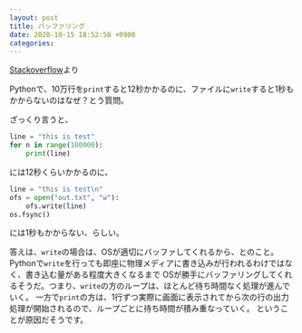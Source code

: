 ```yaml
---
layout: post
title: バッファリング
date: 2020-10-15 18:52:58 +0900
categories:
---
```


[Stackoverflow][1]より

Pythonで、10万行を`print`すると12秒かかるのに、ファイルに`write`すると1秒もかからないのはなぜ？とう質問。

ざっくり言うと、
```python
line = "this is test"
for n in range(100000):
    print(line)
```
には12秒くらいかかるのに、

```python
line = "this is test\n"
ofs = open("out.txt", "w"):
    ofs.write(line)
os.fsync()
```
には1秒もかからない、らしい。

答えは、`write`の場合は、OSが適切にバッファしてくれるから、とのこと。
Pythonで`write`を行っても即座に物理メディアに書き込みが行われるわけではなく、書き込む量がある程度大きくなるまで
OSが勝手にバッファリングしてくれるそうだ。つまり、`write`の方のループは、ほとんど待ち時間なく処理が進んでいく。
一方で`print`の方は、1行ずつ実際に画面に表示されてから次の行の出力処理が開始されるので、ループごとに待ち時間が積み重なっていく。
ということが原因だそうです。


[1]: https://stackoverflow.com/questions/3857052/why-is-printing-to-stdout-so-slow-can-it-be-sped-up
